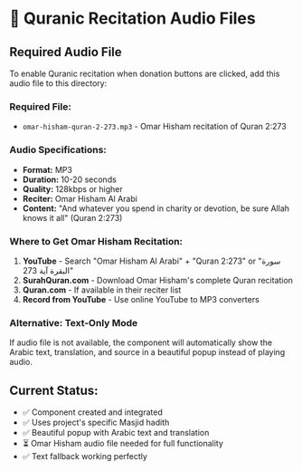 # 📖 Quranic Recitation Audio Files

## Required Audio File

To enable Quranic recitation when donation buttons are clicked, add this audio file to this directory:

### Required File:
- `omar-hisham-quran-2-273.mp3` - Omar Hisham recitation of Quran 2:273

### Audio Specifications:
- **Format:** MP3
- **Duration:** 10-20 seconds
- **Quality:** 128kbps or higher
- **Reciter:** Omar Hisham Al Arabi
- **Content:** "And whatever you spend in charity or devotion, be sure Allah knows it all" (Quran 2:273)

### Where to Get Omar Hisham Recitation:
1. **YouTube** - Search "Omar Hisham Al Arabi" + "Quran 2:273" or "سورة البقرة آية 273"
2. **SurahQuran.com** - Download Omar Hisham's complete Quran recitation
3. **Quran.com** - If available in their reciter list
4. **Record from YouTube** - Use online YouTube to MP3 converters

### Alternative: Text-Only Mode
If audio file is not available, the component will automatically show the Arabic text, translation, and source in a beautiful popup instead of playing audio.

## Current Status:
- ✅ Component created and integrated
- ✅ Uses project's specific Masjid hadith
- ✅ Beautiful popup with Arabic text and translation
- ⏳ Omar Hisham audio file needed for full functionality
- ✅ Text fallback working perfectly
